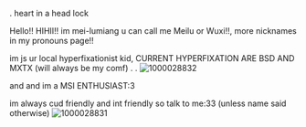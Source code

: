 .  heart in a head lock

Hello!! HIHII!! im mei-lumiang u can call me Meilu or Wuxi!!, more nicknames in my pronouns page!!

im js ur local hyperfixationist kid, CURRENT HYPERFIXATION ARE BSD AND MXTX (will always be my comf) . . ![1000028832](https://github.com/user-attachments/assets/84750022-61f9-4d37-937f-cb2fbb140ef2)

and and im a MSI ENTHUSIAST:3 

im always cud friendly and int friendly so talk to me:33 (unless name said otherwise) ![1000028831](https://github.com/user-attachments/assets/d8de8fbe-566f-4cd6-a5ab-b53d4a6f61bc)
